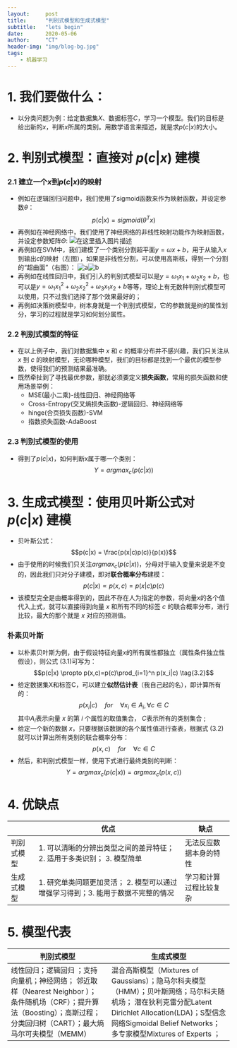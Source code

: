 ```yaml
---
layout:     post
title:      "判别式模型和生成式模型"
subtitle:   "lets begin"
date:       2020-05-06
author:     "CT"
header-img: "img/blog-bg.jpg"
tags:
    - 机器学习
---
```

# 1. 我们要做什么：
- 以分类问题为例：给定数据集$X$、数据标签$C$，学习一个模型。我们的目标是给出新的$x$，判断$x$所属的类别。用数学语言来描述，就是求$p(c|x)$的大小。
# 2. 判别式模型：直接对 $p(c|x)$ 建模
### 2.1 建立一个$x$到$p(c|x)$的映射
- 例如在逻辑回归问题中，我们使用了sigmoid函数来作为映射函数，并设定参数$\theta$：
$$p(c|x)=sigmoid(\theta^Tx)$$
- 再例如在神经网络中，我们使用了神经网络的非线性映射功能作为映射函数，并设定参数矩阵$\Theta$:
![在这里插入图片描述](https://img-blog.csdnimg.cn/20200421104925322.png)
- 再例如在SVM中，我们建模了一个类别分割超平面$y=\omega x+b$，用于从输入$x$到输出$c$的映射（左图），如果是非线性分割，可以使用高斯核，得到一个分割的“超曲面”（右图）：
 ![a](https://img-blog.csdnimg.cn/20200421104844882.png)![b](https://img-blog.csdnimg.cn/20200421105520955.png)
 - 再例如在线性回归中，我们引入的判别式模型可以是$y=\omega_1x_1+\omega_2x_2+b$，也可以是$y=\omega_1x_1^2+\omega_2x_2^2+\omega_3x_1 x_2+b$等等，理论上有无数种判别式模型可以使用，只不过我们选择了那个效果最好的；
 - 再例如决策树模型中，树本身就是一个判别式模型，它的参数就是树的属性划分，学习的过程就是学习如何划分属性。
### 2.2 判别式模型的特征
- 在以上例子中，我们对数据集中 $x$ 和 $c$ 的概率分布并不感兴趣，我们只关注从 $x$ 到 $c$ 的映射模型，无论哪种模型，我们的目标都是找到一个最优的模型参数，使得我们的预测结果最准确。
- 既然牵扯到了寻找最优参数，那就必须要定义**损失函数**，常用的损失函数和使用场景举例：
	- MSE(最小二乘)-线性回归、神经网络等
	- Cross-Entropy(交叉熵损失函数)-逻辑回归、神经网络等
	- hinge(合页损失函数)-SVM
	- 指数损失函数-AdaBoost
### 2.3 判别式模型的使用
- 得到了$p(c|x)$，如何判断x属于哪一个类别：
$$Y=argmax_c(p(c|x))$$
# 3. 生成式模型：使用贝叶斯公式对 $p(c|x)$ 建模
- 贝叶斯公式：
$$p(c|x) = \frac{p(x|c)p(c)}{p(x)}$$
- 由于使用的时候我们只关注$argmax_c(p(c|x))$，分母对于输入变量来说是不变的，因此我们只对分子建模，即对**联合概率分布**建模：
$$p(c|x) \propto p(x,c)=p(x|c)p(c) \tag{3.1}$$
- 该模型完全是由概率得到的，因此不存在人为指定的参数，将向量$x$的各个值代入上式，就可以直接得到向量 $x$ 和所有不同的标签 $c$ 的联合概率分布，进行比较，最大的那个就是 $x$ 对应的预测值。
### 朴素贝叶斯
- 以朴素贝叶斯为例，由于假设特征向量$x$的所有属性都独立（属性条件独立性假设），则公式 $(3.1)$可写为：
$$p(c|x) \propto p(x,c)=p(c)\prod_{i=1}^n p(x_i|c) \tag{3.2}$$
- 给定数据集X和标签C，可以建立**似然估计表**（我自己起的名），即计算所有的：
$$p(x_i|c)\quad for\quad \forall x_i \in A_i,\forall c\in C$$
其中$A_i$表示向量 $x$ 的第 $i$ 个属性的取值集合， $C$表示所有的类别集合 ;
- 给定一个新的数据 $x$，只要根据该数据的各个属性值进行查表，根据式 $(3.2)$ 就可以计算出所有类别的联合概率分布：
$$p(x,c)\quad for\quad\forall c\in C$$
- 然后，和判别式模型一样，使用下式进行最终类别的判断：
$$Y=argmax_c(p(c|x))=argmax_c(p(x,c))$$
# 4. 优缺点
|  | 优点 | 缺点|
|-----|--|------|
| 判别式模型  | 1. 可以清晰的分辨出类型之间的差异特征；2. 适用于多类识别； 3. 模型简单 | 无法反应数据本身的特性|
| 生成式模型 | 1. 研究单类问题更加灵活； 2. 模型可以通过增强学习得到；3. 能用于数据不完整的情况 | 学习和计算过程比较复杂 |
# 5. 模型代表
|判别式模型| 生成式模型 |
|--|--|
|线性回归；逻辑回归 ；支持向量机；神经网络； 邻近取样（Nearest Neighbor ）； 条件随机场（CRF）；提升算法（Boosting）；高斯过程；分类回归树（CART）；最大熵马尔可夫模型（MEMM） | 混合高斯模型（Mixtures of Gaussians）；隐马尔科夫模型（HMM）；贝叶斯网络；马尔科夫随机场； 潜在狄利克雷分配Latent Dirichlet Allocation(LDA)；S型信念网络Sigmoidal Belief Networks；多专家模型Mixtures of Experts ；|